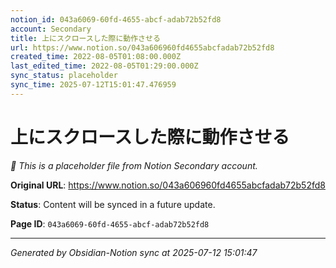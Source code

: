 ```yaml
---
notion_id: 043a6069-60fd-4655-abcf-adab72b52fd8
account: Secondary
title: 上にスクロースした際に動作させる
url: https://www.notion.so/043a606960fd4655abcfadab72b52fd8
created_time: 2022-08-05T01:08:00.000Z
last_edited_time: 2022-08-05T01:29:00.000Z
sync_status: placeholder
sync_time: 2025-07-12T15:01:47.476959
---
```


# 上にスクロースした際に動作させる

*🔄 This is a placeholder file from Notion Secondary account.*

**Original URL**: https://www.notion.so/043a606960fd4655abcfadab72b52fd8

**Status**: Content will be synced in a future update.

**Page ID**: `043a6069-60fd-4655-abcf-adab72b52fd8`

---

*Generated by Obsidian-Notion sync at 2025-07-12 15:01:47*
